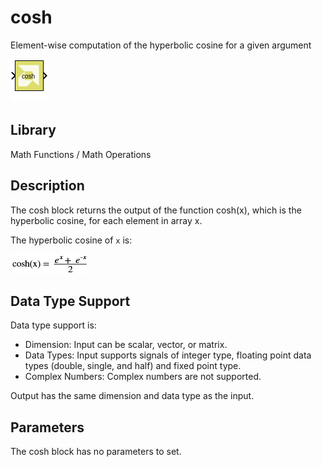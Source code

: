 # cosh

Element-wise computation of the hyperbolic cosine for a given argument

![](./Images/block.png)

## Library

Math Functions / Math Operations

## Description

The cosh block returns the output of the function cosh(x), which is the
hyperbolic cosine, for each element in array x.

The hyperbolic cosine of `x` is:

![](./Images/ynj1532106555820.png)

## Data Type Support

Data type support is:

- Dimension: Input can be scalar, vector, or matrix.
- Data Types: Input supports signals of integer type, floating point
  data types (double, single, and half) and fixed point type.
- Complex Numbers: Complex numbers are not supported.

Output has the same dimension and data type as the input.

## Parameters

The cosh block has no parameters to set.
